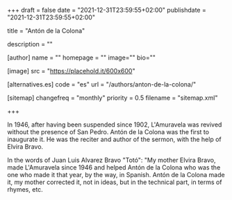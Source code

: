 +++
draft = false
date = "2021-12-31T23:59:55+02:00"
publishdate = "2021-12-31T23:59:55+02:00"

title = "Antón de la Colona"

description = ""

[author]
    name = ""
    homepage = ""
    image=""
    bio=""

[image]
    src = "https://placehold.it/600x600"

[alternatives.es]
    code = "es"
    url = "/authors/anton-de-la-colona/"

[sitemap]
  changefreq = "monthly"
  priority = 0.5
  filename = "sitemap.xml"

+++

In 1946, after having been suspended since 1902, L'Amuravela was revived without the presence of San Pedro. Antón de la Colona was the first to inaugurate it. He was the reciter and author of the sermon, with the help of Elvira Bravo.

In the words of Juan Luis Alvarez Bravo "Totó": "My mother Elvira Bravo, made L'Amuravela since 1946 and helped Antón de la Colona who was the one who made it that year, by the way, in Spanish. Antón de la Colona made it, my mother corrected it, not in ideas, but in the technical part, in terms of rhymes, etc.